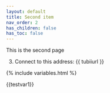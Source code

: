 ```yaml
---
layout: default
title: Second item
nav_order: 2
has_children: false
has_toc: false
---
```


This is the second page

3. Connect to this address: {{ tubiiurl }}

{% include variables.html %}

{{testvar1}}
